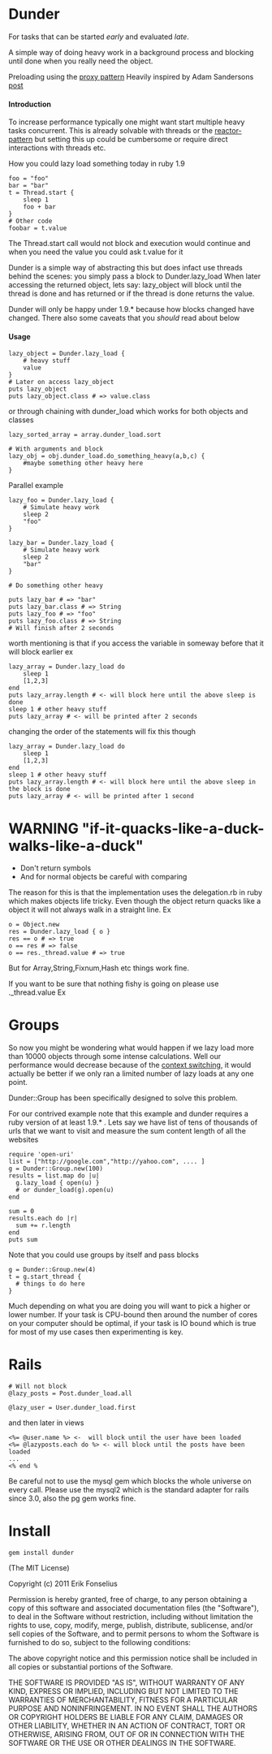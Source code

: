 Dunder
=========================
For tasks that can be started _early_ and evaluated _late_.

A simple way of doing heavy work in a background process and blocking until done when you really need the object.

Preloading using the [proxy pattern](http://sourcemaking.com/design_patterns/proxy)
Heavily inspired by Adam Sandersons [post](http://endofline.wordpress.com/2011/01/18/ruby-standard-library-delegator/)

#### Introduction
To increase performance typically one might want start multiple heavy tasks concurrent.
This is already solvable with threads or the [reactor-pattern](http://rubyeventmachine.com/) but setting this up could be cumbersome or require direct interactions with threads etc.

How you could lazy load something today in ruby 1.9

	foo = "foo"
	bar = "bar"
	t = Thread.start {
		sleep 1
		foo + bar
	}
	# Other code
	foobar = t.value
	
The Thread.start call would not block and execution would continue and when you need the value you could ask t.value for it

Dunder is a simple way of abstracting this but does infact use threads behind the scenes: you simply pass a block to Dunder.lazy_load 
When later accessing the returned object, 
lets say: lazy_object will block until the thread is done and has returned or if the thread is done returns the value. 

Dunder will only be happy under 1.9.* because how blocks changed have changed. There also some caveats that you _should_ read about below

#### Usage

	lazy_object = Dunder.lazy_load {
		# heavy stuff
		value
	}
	# Later on access lazy_object
	puts lazy_object
	puts lazy_object.class # => value.class
	
or through chaining with dunder_load which works for both objects and classes
	
	lazy_sorted_array = array.dunder_load.sort
	
	# With arguments and block
	lazy_obj = obj.dunder_load.do_something_heavy(a,b,c) {
		#maybe something other heavy here
	}
	
Parallel example
	
	lazy_foo = Dunder.lazy_load {
		# Simulate heavy work
		sleep 2
		"foo" 
	}
	
	lazy_bar = Dunder.lazy_load {
		# Simulate heavy work
		sleep 2
		"bar" 
	}
	
	# Do something other heavy

	puts lazy_bar # => "bar"
	puts lazy_bar.class # => String
	puts lazy_foo # => "foo"
	puts lazy_foo.class # => String
	# Will finish after 2 seconds

worth mentioning is that if you access the variable in someway before that it will block earlier
ex

	lazy_array = Dunder.lazy_load do
		sleep 1
		[1,2,3]
	end
	puts lazy_array.length # <- will block here until the above sleep is done
	sleep 1 # other heavy stuff
	puts lazy_array # <- will be printed after 2 seconds
	
changing the order of the statements will fix this though

	lazy_array = Dunder.lazy_load do
		sleep 1
		[1,2,3]
	end
	sleep 1 # other heavy stuff
	puts lazy_array.length # <- will block here until the above sleep in the block is done
	puts lazy_array # <- will be printed after 1 second
	
WARNING "if-it-quacks-like-a-duck-walks-like-a-duck"
====================
* Don't return symbols
* And for normal objects be careful with comparing

The reason for this is that the implementation uses the delegation.rb in ruby which makes objects life tricky. Even though the object return quacks like a object it will not always walk in a straight line.
Ex

	o = Object.new
	res = Dunder.lazy_load { o }
	res == o # => true
	o == res # => false 
	o == res._thread.value # => true

But for Array,String,Fixnum,Hash etc things work fine.

If you want to be sure that nothing fishy is going on please use ._thread.value
Ex

Groups
====================
So now you might be wondering what would happen if we lazy load more than 10000 objects through some intense calculations. Well our performance would decrease because of the [context switching](http://en.wikipedia.org/wiki/Context_switch), it would actually be better if we only ran a limited number of lazy loads at any one point. 

Dunder::Group has been specifically designed to solve this problem.

For our contrived example note that this example and dunder requires a ruby version of at least 1.9.* . Lets say we have list of tens of thousands of urls that we want to visit and measure the sum content length of all the websites

	require 'open-uri'
	list = ["http://google.com","http://yahoo.com", .... ]
	g = Dunder::Group.new(100)
	results = list.map do |u|
	  g.lazy_load { open(u) } 
	  # or dunder_load(g).open(u)
	end
	
	sum = 0
	results.each do |r|
	  sum += r.length
	end
	puts sum

Note that you could use groups by itself and pass blocks 

	g = Dunder::Group.new(4)
	t = g.start_thread {
	  # things to do here
	}

Much depending on what you are doing you will want to pick a higher or lower number. If your task is CPU-bound then around the number of cores on your computer should be optimal, if your task is IO bound which is true for most of my use cases then experimenting is key.

Rails
====================

	# Will not block
	@lazy_posts = Post.dunder_load.all
	
	@lazy_user = User.dunder_load.first
	
and then later in views

	<%= @user.name %> <-  will block until the user have been loaded
	<%= @lazyposts.each do %> <- will block until the posts have been loaded
	...
	<% end %
Be careful not to use the mysql gem which blocks the whole universe on every call. Please use the mysql2 which is the standard adapter for rails since 3.0,
also the pg gem works fine.
	
Install
=======
    gem install dunder


(The MIT License)

Copyright (c) 2011 Erik Fonselius

Permission is hereby granted, free of charge, to any person obtaining
a copy of this software and associated documentation files (the
"Software"), to deal in the Software without restriction, including
without limitation the rights to use, copy, modify, merge, publish,
distribute, sublicense, and/or sell copies of the Software, and to
permit persons to whom the Software is furnished to do so, subject to
the following conditions:

The above copyright notice and this permission notice shall be
included in all copies or substantial portions of the Software.

THE SOFTWARE IS PROVIDED "AS IS", WITHOUT WARRANTY OF ANY KIND,
EXPRESS OR IMPLIED, INCLUDING BUT NOT LIMITED TO THE WARRANTIES OF
MERCHANTABILITY, FITNESS FOR A PARTICULAR PURPOSE AND NONINFRINGEMENT.
IN NO EVENT SHALL THE AUTHORS OR COPYRIGHT HOLDERS BE LIABLE FOR ANY
CLAIM, DAMAGES OR OTHER LIABILITY, WHETHER IN AN ACTION OF CONTRACT,
TORT OR OTHERWISE, ARISING FROM, OUT OF OR IN CONNECTION WITH THE
SOFTWARE OR THE USE OR OTHER DEALINGS IN THE SOFTWARE.